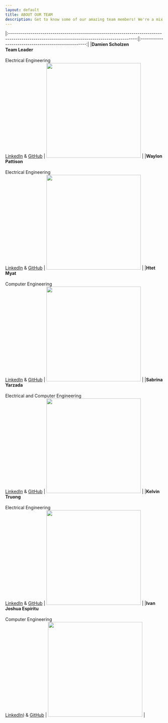 ```yaml
---
layout: default
title: ABOUT OUR TEAM
description: Get to know some of our amazing team members! We're a mix of junior Electrical & Computer Engineering students. 
---
```


|:---------------------------------------------------------------------------------------------------------------------------------------------:|:---------------------------------------------------:|
|**Damien Scholzen** <br/> **Team Leader** <br/>                 <br/> Electrical Engineering <br/> [LinkedIn](https://linkedIn.com)  & [GitHub](https://github.com/damscho) | <img src="{{site.baseurl}}/assets/images/Damienpic.jpg" width="300"> |
|**Waylon Pattison** <br/>                 <br/> Electrical Engineering <br/> [LinkedIn](https://www.linkedin.com/in/waylon-pattison/) & [GitHub](https://github.com/EE-Wav) |  <img src="{{site.baseurl}}/assets/images/WaylonProfessionalPic200pixlen.jpg" width="300"> |
|**Htet Myat** <br/>                 <br/> Computer Engineering <br/> [LinkedIn](https://linkedIn.com)  & [GitHub](https://github.com) | <img src="{{site.baseurl}}/assets/images/Htet Myat.jpg" width="300"> |
|**Sabrina Yarzada** <br/>                 <br/> Electrical and Computer Engineering <br/> [LinkedIn](https://www.linkedin.com/in/sabrina-yarzada-29486719a/)  & [GitHub](https://github.com) |  <img src="{{site.baseurl}}/assets/images/sabrina_image.jpg" width="300"> |
|**Kelvin Truong** <br/>                 <br/> Electrical Engineering <br/> [LinkedIn](https://www.linkedin.com/in/kelvin-truong-84315822a/)  & [GitHub](https://github.com/ketruong00) | <img src="{{site.baseurl}}/assets/images/kelvin_pic.jpg" width="300"> |
|**Ivan Joshua Espiritu** <br/>                 <br/> Computer Engineering <br/> [LinkedIn](https://www.linkedin.com/in/ivan-joshua-espiritu-26b33523b/))  & [GitHub]([https://github.com](https://github.com/iespiritu)) |  <img src="{{site.baseurl}}/assets/images/ivan500x600.jpg" width="300"> |

